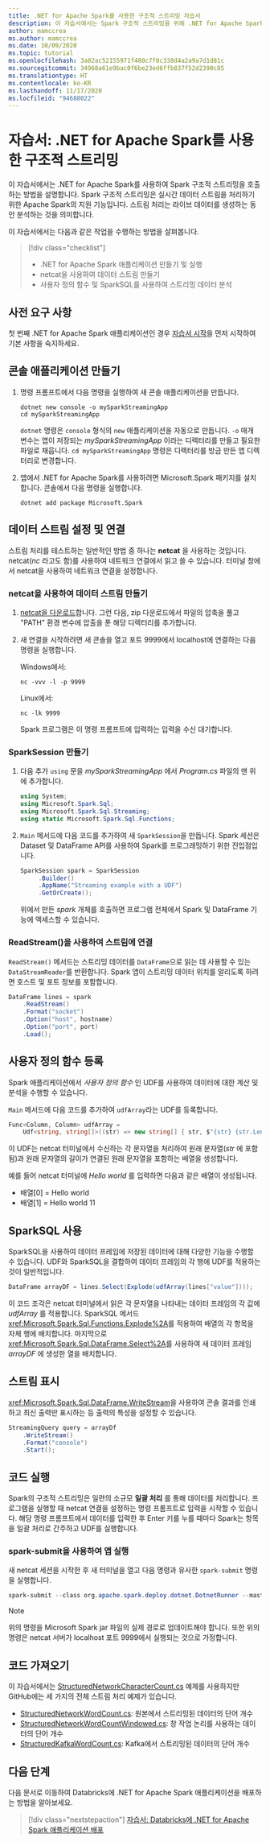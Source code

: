 ```yaml
---
title: .NET for Apache Spark를 사용한 구조적 스트리밍 자습서
description: 이 자습서에서는 Spark 구조적 스트리밍을 위해 .NET for Apache Spark를 사용하는 방법을 알아봅니다.
author: mamccrea
ms.author: mamccrea
ms.date: 10/09/2020
ms.topic: tutorial
ms.openlocfilehash: 3a02ac52155971f480c7f0c338d4a2a9a7d1d81c
ms.sourcegitcommit: 34968a61e9bac0f6be23ed6ffb837f52d2390c85
ms.translationtype: HT
ms.contentlocale: ko-KR
ms.lasthandoff: 11/17/2020
ms.locfileid: "94688022"
---
```

# <a name="tutorial-structured-streaming-with-net-for-apache-spark"></a>자습서: .NET for Apache Spark를 사용한 구조적 스트리밍

이 자습서에서는 .NET for Apache Spark를 사용하여 Spark 구조적 스트리밍을 호출하는 방법을 설명합니다. Spark 구조적 스트리밍은 실시간 데이터 스트림을 처리하기 위한 Apache Spark의 지원 기능입니다. 스트림 처리는 라이브 데이터를 생성하는 동안 분석하는 것을 의미합니다.

이 자습서에서는 다음과 같은 작업을 수행하는 방법을 살펴봅니다.

> [!div class="checklist"]
>
> * .NET for Apache Spark 애플리케이션 만들기 및 실행
> * netcat을 사용하여 데이터 스트림 만들기
> * 사용자 정의 함수 및 SparkSQL를 사용하여 스트리밍 데이터 분석

## <a name="prerequisites"></a>사전 요구 사항

첫 번째 .NET for Apache Spark 애플리케이션인 경우 [자습서 시작](get-started.md)을 먼저 시작하여 기본 사항을 숙지하세요.

## <a name="create-a-console-application"></a>콘솔 애플리케이션 만들기

1. 명령 프롬프트에서 다음 명령을 실행하여 새 콘솔 애플리케이션을 만듭니다.

   ```dotnetcli
   dotnet new console -o mySparkStreamingApp
   cd mySparkStreamingApp
   ```

   `dotnet` 명령은 `console` 형식의 `new` 애플리케이션을 자동으로 만듭니다. `-o` 매개 변수는 앱이 저장되는 *mySparkStreamingApp* 이라는 디렉터리를 만들고 필요한 파일로 채웁니다. `cd mySparkStreamingApp` 명령은 디렉터리를 방금 만든 앱 디렉터리로 변경합니다.

1. 앱에서 .NET for Apache Spark를 사용하려면 Microsoft.Spark 패키지를 설치합니다. 콘솔에서 다음 명령을 실행합니다.

   ```dotnetcli
   dotnet add package Microsoft.Spark
   ```

## <a name="establish-and-connect-to-a-data-stream"></a>데이터 스트림 설정 및 연결

스트림 처리를 테스트하는 일반적인 방법 중 하나는 **netcat** 을 사용하는 것입니다. netcat(*nc* 라고도 함)를 사용하여 네트워크 연결에서 읽고 쓸 수 있습니다. 터미널 창에서 netcat을 사용하여 네트워크 연결을 설정합니다.

### <a name="create-a-data-stream-with-netcat"></a>netcat을 사용하여 데이터 스트림 만들기

1. [netcat을 다운로드](https://sourceforge.net/projects/nc110/files/)합니다. 그런 다음, zip 다운로드에서 파일의 압축을 풀고 "PATH" 환경 변수에 압출을 푼 해당 디렉터리를 추가합니다.

2. 새 연결을 시작하려면 새 콘솔을 열고 포트 9999에서 localhost에 연결하는 다음 명령을 실행합니다.

   Windows에서:

   ```console
   nc -vvv -l -p 9999
   ```

   Linux에서:

   ```console
   nc -lk 9999
   ```

   Spark 프로그램은 이 명령 프롬프트에 입력하는 입력을 수신 대기합니다.

### <a name="create-a-sparksession"></a>SparkSession 만들기

1. 다음 추가 `using` 문을 *mySparkStreamingApp* 에서 *Program.cs* 파일의 맨 위에 추가합니다.

   ```csharp
   using System;
   using Microsoft.Spark.Sql;
   using Microsoft.Spark.Sql.Streaming;
   using static Microsoft.Spark.Sql.Functions;
   ```

1. `Main` 메서드에 다음 코드를 추가하여 새 `SparkSession`을 만듭니다. Spark 세션은 Dataset 및 DataFrame API를 사용하여 Spark를 프로그래밍하기 위한 진입점입니다.

   ```csharp
   SparkSession spark = SparkSession
        .Builder()
        .AppName("Streaming example with a UDF")
        .GetOrCreate();
   ```

   위에서 만든 *spark* 개체를 호출하면 프로그램 전체에서 Spark 및 DataFrame 기능에 액세스할 수 있습니다.

### <a name="connect-to-a-stream-with-readstream"></a>ReadStream()을 사용하여 스트림에 연결

`ReadStream()` 메서드는 스트리밍 데이터를 `DataFrame`으로 읽는 데 사용할 수 있는 `DataStreamReader`를 반환합니다. Spark 앱이 스트리밍 데이터 위치를 알리도록 하려면 호스트 및 포트 정보를 포함합니다.

```csharp
DataFrame lines = spark
    .ReadStream()
    .Format("socket")
    .Option("host", hostname)
    .Option("port", port)
    .Load();
```

## <a name="register-a-user-defined-function"></a>사용자 정의 함수 등록

Spark 애플리케이션에서 *사용자 정의 함수* 인 UDF를 사용하여 데이터에 대한 계산 및 분석을 수행할 수 있습니다.

`Main` 메서드에 다음 코드를 추가하여 `udfArray`라는 UDF를 등록합니다.

```csharp
Func<Column, Column> udfArray =
    Udf<string, string[]>((str) => new string[] { str, $"{str} {str.Length}" });
```

이 UDF는 netcat 터미널에서 수신하는 각 문자열을 처리하여 원래 문자열(*str* 에 포함됨)과 원래 문자열의 길이가 연결된 원래 문자열을 포함하는 배열을 생성합니다.

예를 들어 netcat 터미널에 *Hello world* 를 입력하면 다음과 같은 배열이 생성됩니다.

* 배열\[0] = Hello world
* 배열\[1] = Hello world 11

## <a name="use-sparksql"></a>SparkSQL 사용

SparkSQL을 사용하여 데이터 프레임에 저장된 데이터에 대해 다양한 기능을 수행할 수 있습니다. UDF와 SparkSQL을 결합하여 데이터 프레임의 각 행에 UDF를 적용하는 것이 일반적입니다.

```csharp
DataFrame arrayDF = lines.Select(Explode(udfArray(lines["value"])));
```

이 코드 조각은 netcat 터미널에서 읽은 각 문자열을 나타내는 데이터 프레임의 각 값에 *udfArray* 를 적용합니다. SparkSQL 메서드 <xref:Microsoft.Spark.Sql.Functions.Explode%2A>를 적용하여 배열의 각 항목을 자체 행에 배치합니다. 마지막으로 <xref:Microsoft.Spark.Sql.DataFrame.Select%2A>를 사용하여 새 데이터 프레임 *arrayDF* 에 생성한 열을 배치합니다.

## <a name="display-your-stream"></a>스트림 표시

<xref:Microsoft.Spark.Sql.DataFrame.WriteStream>을 사용하여 콘솔 결과를 인쇄하고 최신 출력만 표시하는 등 출력의 특성을 설정할 수 있습니다.

```csharp
StreamingQuery query = arrayDf
    .WriteStream()
    .Format("console")
    .Start();
```

## <a name="run-your-code"></a>코드 실행

Spark의 구조적 스트리밍은 일련의 소규모 **일괄 처리** 를 통해 데이터를 처리합니다.  프로그램을 실행할 때 netcat 연결을 설정하는 명령 프롬프트로 입력을 시작할 수 있습니다. 해당 명령 프롬프트에서 데이터를 입력한 후 Enter 키를 누를 때마다 Spark는 항목을 일괄 처리로 간주하고 UDF를 실행합니다.

### <a name="use-spark-submit-to-run-your-app"></a>spark-submit을 사용하여 앱 실행

새 netcat 세션을 시작한 후 새 터미널을 열고 다음 명령과 유사한 `spark-submit` 명령을 실행합니다.

```powershell
spark-submit --class org.apache.spark.deploy.dotnet.DotnetRunner --master local /path/to/microsoft-spark-<spark_majorversion-spark_minorversion>_<scala_majorversion.scala_minorversion>-<spark_dotnet_version>.jar Microsoft.Spark.CSharp.Examples.exe Sql.Streaming.StructuredNetworkCharacterCount localhost 9999
```

> [!NOTE]
> 위의 명령을 Microsoft Spark jar 파일의 실제 경로로 업데이트해야 합니다. 또한 위의 명령은 netcat 서버가 localhost 포트 9999에서 실행되는 것으로 가정합니다.

## <a name="get-the-code"></a>코드 가져오기

이 자습서에서는 [StructuredNetworkCharacterCount.cs](https://github.com/dotnet/spark/blob/master/examples/Microsoft.Spark.CSharp.Examples/Sql/Streaming/StructuredNetworkCharacterCount.cs) 예제를 사용하지만 GitHub에는 세 가지의 전체 스트림 처리 예제가 있습니다.

* [StructuredNetworkWordCount.cs](https://github.com/dotnet/spark/blob/master/examples/Microsoft.Spark.CSharp.Examples/Sql/Streaming/StructuredNetworkWordCount.cs): 원본에서 스트리밍된 데이터의 단어 개수
* [StructuredNetworkWordCountWindowed.cs](https://github.com/dotnet/spark/blob/master/examples/Microsoft.Spark.CSharp.Examples/Sql/Streaming/StructuredNetworkWordCountWindowed.cs): 창 작업 논리를 사용하는 데이터의 단어 개수
* [StructuredKafkaWordCount.cs](https://github.com/dotnet/spark/blob/master/examples/Microsoft.Spark.CSharp.Examples/Sql/Streaming/StructuredKafkaWordCount.cs): Kafka에서 스트리밍된 데이터의 단어 개수

## <a name="next-steps"></a>다음 단계

다음 문서로 이동하여 Databricks에 .NET for Apache Spark 애플리케이션을 배포하는 방법을 알아보세요.
> [!div class="nextstepaction"]
> [자습서: Databricks에 .NET for Apache Spark 애플리케이션 배포](databricks-deployment.md)
